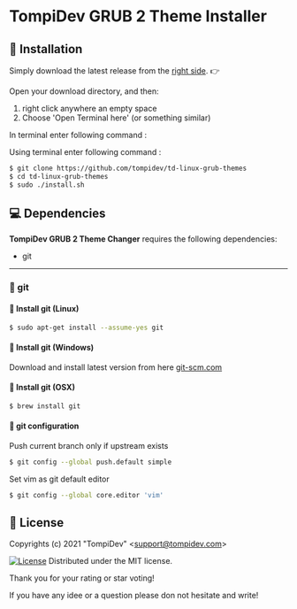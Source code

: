 TompiDev GRUB 2 Theme Installer
===============================

🚀 Installation
---------------

Simply download the latest release from the [right side](https://github.com/tompidev/td-linux-grub-themes/releases). 👉

Open your download directory, and then:

1. right click anywhere an empty space
2. Choose 'Open Terminal here' (or something similar)

In terminal enter following command :

Using terminal enter following command :

```bash
$ git clone https://github.com/tompidev/td-linux-grub-themes
$ cd td-linux-grub-themes
$ sudo ./install.sh
```

💻 Dependencies
---------------

**TompiDev GRUB 2 Theme Changer** requires the following dependencies:

- git

---

### 🔖 git

#### 🐧 Install git (Linux)

```bash
$ sudo apt-get install --assume-yes git
```

#### 🏁 Install git (Windows)

Download and install latest version from here [git-scm.com](https://git-scm.com/download/win)

#### 🍎 Install git (OSX)

```bash
$ brew install git
```

#### 🔧 git configuration

Push current branch only if upstream exists

```bash
$ git config --global push.default simple
```

Set vim as git default editor

```bash
$ git config --global core.editor 'vim'
```

📜 License
----------

Copyrights (c) 2021 &quot;TompiDev&quot; &lt;support@tompidev.com&gt;

[![License](https://img.shields.io/badge/Licence-MIT-green.svg)](LICENSE)
Distributed under the MIT license.

Thank you for your rating or star voting!

If you have any idee or a question please don not hesitate and write!
